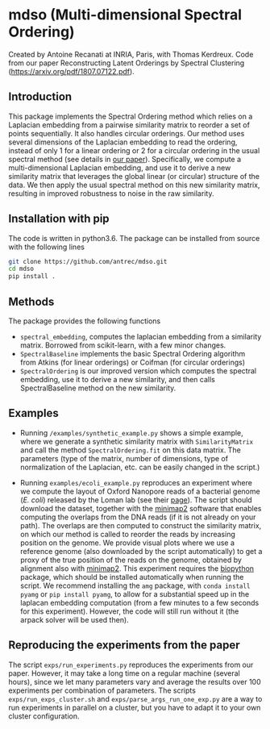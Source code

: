 # mdso (Multi-dimensional Spectral Ordering)
Created by Antoine Recanati at INRIA, Paris, with Thomas Kerdreux.
Code from our paper Reconstructing Latent Orderings by Spectral Clustering (https://arxiv.org/pdf/1807.07122.pdf).

## Introduction
This package implements the Spectral Ordering method which relies on a Laplacian embedding from a pairwise similarity matrix to reorder a set of points sequentially.
It also handles circular orderings.
Our method uses several dimensions of the Laplacian embedding to read the ordering, instead of only 1 for a linear ordering or 2 for a circular ordering in the usual spectral method (see details in [our paper](https://arxiv.org/pdf/1807.07122.pdf)).
Specifically, we compute a multi-dimensional Laplacian embedding, and use it to derive a new similarity matrix that leverages the global linear (or circular) structure of the data.
We then apply the usual spectral method on this new similarity matrix, resulting in improved robustness to noise in the raw similarity.

## Installation with pip
The code is written in python3.6.
The package can be installed from source with the following lines
```sh
git clone https://github.com/antrec/mdso.git
cd mdso
pip install .
```

## Methods
The package provides the following functions
- `spectral_embedding`, computes the laplacian embedding from a similarity matrix. Borrowed from scikit-learn, with a few minor changes.
- `SpectralBaseline` implements the basic Spectral Ordering algorithm from Atkins (for linear orderings) or Coifman (for circular orderings)
- `SpectralOrdering` is our improved version which computes the spectral embedding, use it to derive a new similarity, and then calls SpectralBaseline method on the new similarity.

## Examples
* Running `/examples/synthetic_example.py` shows a simple example, where we generate a synthetic similarity matrix with `SimilarityMatrix` and call the method `SpectralOrdering.fit` on this data matrix. The parameters (type of the matrix, number of dimensions, type of normalization of the Laplacian, etc. can be easily changed in the script.)

* Running `examples/ecoli_example.py` reproduces an experiment where we compute the layout of Oxford Nanopore reads of a bacterial genome (*E. coli*) released by the Loman lab (see their [page](http://lab.loman.net/2015/09/24/first-sqk-map-006-experiment/)). The script should download the dataset, together with the [minimap2](https://github.com/lh3/minimap2) software that enables computing the overlaps from the DNA reads (if it is not already on your path). The overlaps are then computed to construct the similarity matrix, on which our method is called to reorder the reads by increasing position on the genome. We provide visual plots where we use a reference genome (also downloaded by the script automatically) to get a proxy of the true position of the reads on the genome, obtained by alignment also with [minimap2](https://github.com/lh3/minimap2).
This experiment requires the [biopython][biopython] package, which should be installed automatically when running the script.
We recommend installing the `amg` package, with `conda install pyamg` or `pip install pyamg`, to allow for a substantial speed up in the laplacan embedding computation (from a few minutes to a few seconds for this experiment). However, the code will still run without it (the arpack solver will be used then).

## Reproducing the experiments from the paper
The script `exps/run_experiments.py` reproduces the experiments from our paper. However, it may take a long time on a regular machine (several hours), since we let many parameters vary and average the results over 100 experiments per combination of parameters.
The scripts `exps/run_exps_cluster.sh` and `exps/parse_args_run_one_exp.py` are a way to run experiments in parallel on a cluster, but you have to adapt it to your own cluster configuration.


[minimap2]: https://github.com/lh3/minimap2
[biopython]: http://biopython.org/wiki/Download#Easy_Install
